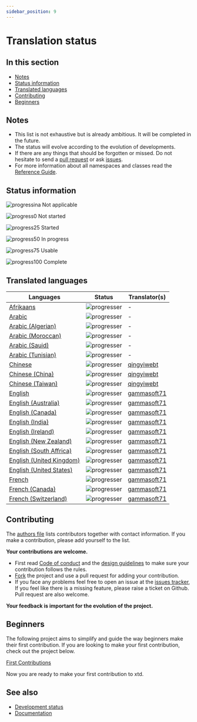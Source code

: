 ```yaml
---
sidebar_position: 9
---
```


# Translation status

## In this section

* [Notes](#notes)
* [Status information](#status-information)
* [Translated languages](#translated-languages)
* [Contributing](#contributing)
* [Beginners](#beginners)

## Notes

* This list is not exhaustive but is already ambitious. It will be completed in the future.
* The status will evolve according to the evolution of developments.
* If there are any things that should be forgotten or missed. Do not hesitate to send a [pull request](https://github.com/gammasoft71/xtd/compare) or ask [issues](https://github.com/gammasoft71/xtd/issues/new/choose).
* For more information about all namespaces and classes read the [Reference Guide](https://gammasoft71.github.io/xtd/reference_guides/latest/index.html).

## Status information

![progressina](/pictures/progress_ina.png) Not applicable

![progress0](/pictures/progress0.png) Not started

![progress25](/pictures/progress25.png) Started

![progress50](/pictures/progress50.png) In progress

![progress75](/pictures/progress75.png) Usable

![progress100](/pictures/progress100.png) Complete

## Translated languages

| Languages                                                                               | Status                                   | Translator(s)                                            |
| --------------------------------------------------------------------------------------- | ---------------------------------------- | -------------------------------------------------------- |
| [Afrikaans](https://github.com/gammasoft71/xtd/tree/master/locale/af)                   | ![progresser](/pictures/progress0.png)   | -                                                        |
| [Arabic](https://github.com/gammasoft71/xtd/tree/master/locale/ar)                      | ![progresser](/pictures/progress0.png)   | -                                                        |
| [Arabic (Algerian)](https://github.com/gammasoft71/xtd/tree/master/locale/ar_DZ)        | ![progresser](/pictures/progress0.png)   | -                                                        |
| [Arabic (Moroccan)](https://github.com/gammasoft71/xtd/tree/master/locale/ar_MA)        | ![progresser](/pictures/progress0.png)   | -                                                        |
| [Arabic (Sauid)](https://github.com/gammasoft71/xtd/tree/master/locale/ar_SA)           | ![progresser](/pictures/progress0.png)   | -                                                        |
| [Arabic (Tunisian)](https://github.com/gammasoft71/xtd/tree/master/locale/ar_TN)        | ![progresser](/pictures/progress0.png)   | -                                                        |
| [Chinese](https://github.com/gammasoft71/xtd/tree/master/locale/zh)                     | ![progresser](/pictures/progress100.png) | [qingyiwebt](https://github.com/qingyiwebt)              |
| [Chinese (China)](https://github.com/gammasoft71/xtd/tree/master/locale/zh_CN)          | ![progresser](/pictures/progress100.png) | [qingyiwebt](https://github.com/qingyiwebt)              |
| [Chinese (Taiwan)](https://github.com/gammasoft71/xtd/tree/master/locale/zh_TW)         | ![progresser](/pictures/progress100.png) | [qingyiwebt](https://github.com/qingyiwebt)              |
| [English](https://github.com/gammasoft71/xtd/tree/master/locale/en)                     | ![progresser](/pictures/progress100.png) | [gammasoft71](https://gammasoft71.wixsite.com/gammasoft) |
| [English (Australia)](https://github.com/gammasoft71/xtd/tree/master/locale/en_AU)      | ![progresser](/pictures/progress100.png) | [gammasoft71](https://gammasoft71.wixsite.com/gammasoft) |
| [English (Canada)](https://github.com/gammasoft71/xtd/tree/master/locale/en_CA)         | ![progresser](/pictures/progress100.png) | [gammasoft71](https://gammasoft71.wixsite.com/gammasoft) |
| [English (India)](https://github.com/gammasoft71/xtd/tree/master/locale/en_IN)          | ![progresser](/pictures/progress100.png) | [gammasoft71](https://gammasoft71.wixsite.com/gammasoft) |
| [English (Ireland)](https://github.com/gammasoft71/xtd/tree/master/locale/en_IE)        | ![progresser](/pictures/progress100.png) | [gammasoft71](https://gammasoft71.wixsite.com/gammasoft) |
| [English (New Zealand)](https://github.com/gammasoft71/xtd/tree/master/locale/en_NZ)    | ![progresser](/pictures/progress100.png) | [gammasoft71](https://gammasoft71.wixsite.com/gammasoft) |
| [English (South Affrica)](https://github.com/gammasoft71/xtd/tree/master/locale/en_ZA)  | ![progresser](/pictures/progress100.png) | [gammasoft71](https://gammasoft71.wixsite.com/gammasoft) |
| [English (United Kingdom)](https://github.com/gammasoft71/xtd/tree/master/locale/en_GB) | ![progresser](/pictures/progress100.png) | [gammasoft71](https://gammasoft71.wixsite.com/gammasoft) |
| [English (United States)](https://github.com/gammasoft71/xtd/tree/master/locale/en_US)  | ![progresser](/pictures/progress100.png) | [gammasoft71](https://gammasoft71.wixsite.com/gammasoft) |
| [French](https://github.com/gammasoft71/xtd/tree/master/locale/fr)                      | ![progresser](/pictures/progress100.png) | [gammasoft71](https://gammasoft71.wixsite.com/gammasoft) |
| [French (Canada)](https://github.com/gammasoft71/xtd/tree/master/locale/fr_CA)          | ![progresser](/pictures/progress100.png) | [gammasoft71](https://gammasoft71.wixsite.com/gammasoft) |
| [French (Switzerland)](https://github.com/gammasoft71/xtd/tree/master/locale/fr_CH)     | ![progresser](/pictures/progress100.png) | [gammasoft71](https://gammasoft71.wixsite.com/gammasoft) |

## Contributing

The [authors file](https://github.com/gammasoft71/xtd/blob/master/AUTHORS.md) lists contributors together with contact information. If you make a contribution, please add yourself to the list.

**Your contributions are welcome.**

* First read [Code of conduct](https://github.com/gammasoft71/xtd/blob/master/CODE_OF_CONDUCT.md) and the [design guidelines](/docs/documentation/Design%20Guidelines) to make sure your contribution follows the rules.
* [Fork](https://github.com/gammasoft71/xtd/fork) the project and use a pull request for adding your contribution.
* If you face any problems feel free to open an issue at the [issues tracker](https://github.com/gammasoft71/xtd/issues), If you feel like there is a missing feature, please raise a ticket on Github. Pull request are also welcome.

**Your feedback is important for the evolution of the project.**

## Beginners

The following project aims to simplify and guide the way beginners make their first contribution. If you are looking to make your first contribution, check out the project below.

[First Contributions](https://github.com/firstcontributions/first-contributions)

Now you are ready to make your first contribution to xtd.

## See also

* [Development status](/docs/documentation/Development%20status)
* [Documentation](/docs/documentation)
